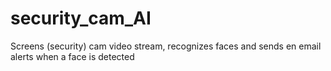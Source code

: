 # security_cam_AI
Screens (security) cam video stream, recognizes faces and sends en email alerts when a face is detected
